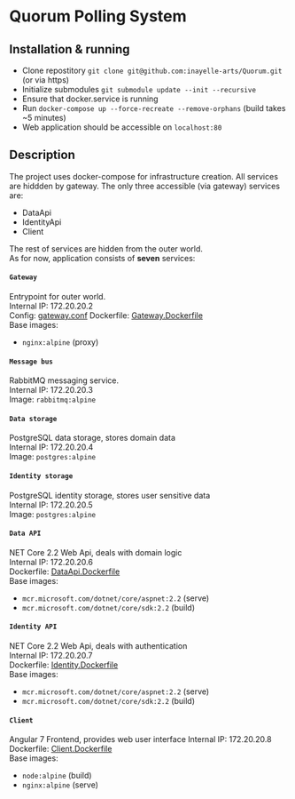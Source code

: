 # Quorum Polling System

## Installation & running
 - Clone repostitory ```git clone git@github.com:inayelle-arts/Quorum.git``` (or via https)
 - Initialize submodules ```git submodule update --init --recursive```
 - Ensure that docker.service is running
 - Run ```docker-compose up --force-recreate --remove-orphans``` (build takes ~5 minutes)
 - Web application should be accessible on ```localhost:80```
 
 ## Description
 The project uses docker-compose for infrastructure creation.
 All services are hiddden by gateway. The only three accessible (via gateway) services are:
 - DataApi
 - IdentityApi
 - Client
 
 The rest of services are hidden from the outer world.  
 As for now, application consists of **seven** services:  
 
#### ```Gateway```   
Entrypoint for outer world.  
Internal IP: 172.20.20.2  
Config: [gateway.conf](gateway.conf) 
Dockerfile: [Gateway.Dockerfile](Gateway.Dockerfile)  
Base images:  
 - ```nginx:alpine``` (proxy)   
 
#### ```Message bus```  
RabbitMQ messaging service.  
Internal IP: 172.20.20.3  
Image: ```rabbitmq:alpine```  

#### ```Data storage```  
PostgreSQL data storage, stores domain data  
Internal IP: 172.20.20.4  
Image: ```postgres:alpine```

#### ```Identity storage```  
PostgreSQL identity storage, stores user sensitive data  
Internal IP: 172.20.20.5  
Image: ```postgres:alpine```  

#### ```Data API```  
NET Core 2.2 Web Api, deals with domain logic    
Internal IP: 172.20.20.6   
Dockerfile: [DataApi.Dockerfile](DataApi.Dockerfile)   
Base images:   
 - ```mcr.microsoft.com/dotnet/core/aspnet:2.2``` (serve)  
 - ```mcr.microsoft.com/dotnet/core/sdk:2.2``` (build)  
 
#### ```Identity API```  
NET Core 2.2 Web Api, deals with authentication  
Internal IP: 172.20.20.7  
Dockerfile: [Identity.Dockerfile](IdentityApi.Dockerfile)  
Base images:   
 - ```mcr.microsoft.com/dotnet/core/aspnet:2.2``` (serve)  
 - ```mcr.microsoft.com/dotnet/core/sdk:2.2``` (build)  
 
#### ```Client```  
Angular 7 Frontend, provides web user interface
 Internal IP: 172.20.20.8  
Dockerfile: [Client.Dockerfile](Client.Dockerfile)  
Base images:  
 - ```node:alpine``` (build)  
 - ```nginx:alpine``` (serve)  
